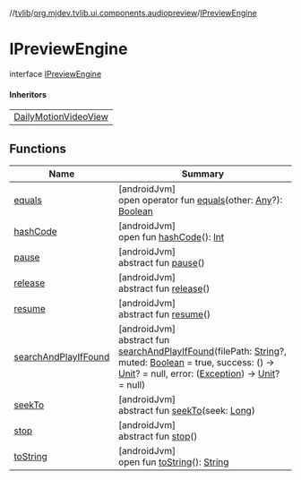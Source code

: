 //[tvlib](../../../index.md)/[org.mjdev.tvlib.ui.components.audiopreview](../index.md)/[IPreviewEngine](index.md)

# IPreviewEngine

interface [IPreviewEngine](index.md)

#### Inheritors

| |
|---|
| [DailyMotionVideoView](../../org.mjdev.tvlib.ui.components.audiopreview.dailymotion/-daily-motion-video-view/index.md) |

## Functions

| Name | Summary |
|---|---|
| [equals](../../org.mjdev.tvlib.webscrapper.select/-element-not-found-exception/index.md#585090901%2FFunctions%2F-1596939238) | [androidJvm]<br>open operator fun [equals](../../org.mjdev.tvlib.webscrapper.select/-element-not-found-exception/index.md#585090901%2FFunctions%2F-1596939238)(other: [Any](https://kotlinlang.org/api/latest/jvm/stdlib/kotlin/-any/index.html)?): [Boolean](https://kotlinlang.org/api/latest/jvm/stdlib/kotlin/-boolean/index.html) |
| [hashCode](../../org.mjdev.tvlib.webscrapper.select/-element-not-found-exception/index.md#1794629105%2FFunctions%2F-1596939238) | [androidJvm]<br>open fun [hashCode](../../org.mjdev.tvlib.webscrapper.select/-element-not-found-exception/index.md#1794629105%2FFunctions%2F-1596939238)(): [Int](https://kotlinlang.org/api/latest/jvm/stdlib/kotlin/-int/index.html) |
| [pause](pause.md) | [androidJvm]<br>abstract fun [pause](pause.md)() |
| [release](release.md) | [androidJvm]<br>abstract fun [release](release.md)() |
| [resume](resume.md) | [androidJvm]<br>abstract fun [resume](resume.md)() |
| [searchAndPlayIfFound](search-and-play-if-found.md) | [androidJvm]<br>abstract fun [searchAndPlayIfFound](search-and-play-if-found.md)(filePath: [String](https://kotlinlang.org/api/latest/jvm/stdlib/kotlin/-string/index.html)?, muted: [Boolean](https://kotlinlang.org/api/latest/jvm/stdlib/kotlin/-boolean/index.html) = true, success: () -&gt; [Unit](https://kotlinlang.org/api/latest/jvm/stdlib/kotlin/-unit/index.html)? = null, error: ([Exception](https://kotlinlang.org/api/latest/jvm/stdlib/kotlin/-exception/index.html)) -&gt; [Unit](https://kotlinlang.org/api/latest/jvm/stdlib/kotlin/-unit/index.html)? = null) |
| [seekTo](seek-to.md) | [androidJvm]<br>abstract fun [seekTo](seek-to.md)(seek: [Long](https://kotlinlang.org/api/latest/jvm/stdlib/kotlin/-long/index.html)) |
| [stop](stop.md) | [androidJvm]<br>abstract fun [stop](stop.md)() |
| [toString](../../org.mjdev.tvlib.webscrapper.select/-element-not-found-exception/index.md#1616463040%2FFunctions%2F-1596939238) | [androidJvm]<br>open fun [toString](../../org.mjdev.tvlib.webscrapper.select/-element-not-found-exception/index.md#1616463040%2FFunctions%2F-1596939238)(): [String](https://kotlinlang.org/api/latest/jvm/stdlib/kotlin/-string/index.html) |
